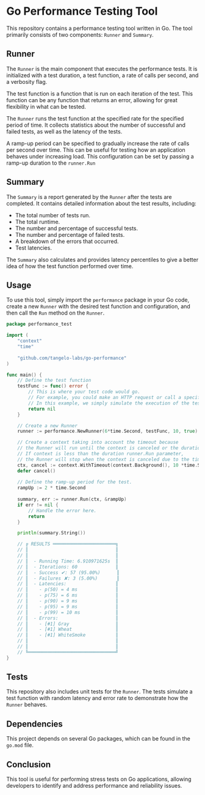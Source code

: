 # Go Performance Testing Tool

This repository contains a performance testing tool written in Go. The tool primarily consists of two components: `Runner` and `Summary`.

## Runner

The `Runner` is the main component that executes the performance tests. It is initialized with a test duration, a test function, a rate of calls per second, and a verbosity flag.

The test function is a function that is run on each iteration of the test. This function can be any function that returns an error, allowing for great flexibility in what can be tested.

The `Runner` runs the test function at the specified rate for the specified period of time. It collects statistics about the number of successful and failed tests, as well as the latency of the tests.

A ramp-up period can be specified to gradually increase the rate of calls per second over time. This can be useful for testing how an application behaves under increasing load. This configuration can be set by passing a ramp-up duration to the `runner.Run`

## Summary

The `Summary` is a report generated by the `Runner` after the tests are completed. It contains detailed information about the test results, including:

- The total number of tests run.
- The total runtime.
- The number and percentage of successful tests.
- The number and percentage of failed tests.
- A breakdown of the errors that occurred.
- Test latencies.

The `Summary` also calculates and provides latency percentiles to give a better idea of how the test function performed over time.

## Usage

To use this tool, simply import the `performance` package in your Go code, create a new `Runner` with the desired test function and configuration, and then call the `Run` method on the `Runner`.

```go
package performance_test

import (
	"context"
	"time"
	
	"github.com/tangelo-labs/go-performance"
)

func main() {
	// Define the test function
	testFunc := func() error {
		// This is where your test code would go.
		// For example, you could make an HTTP request or call a specific function in your application.
		// In this example, we simply simulate the execution of the test function.
		return nil
	}

	// Create a new Runner
	runner := performance.NewRunner(6*time.Second, testFunc, 10, true)

	// Create a context taking into account the timeout because 
	// the Runner will run until the context is canceled or the duration runner.Run parameter is reached.
	// If context is less than the duration runner.Run parameter, 
	// the Runner will stop when the context is canceled due to the timeout.
	ctx, cancel := context.WithTimeout(context.Background(), 10 *time.Second)
	defer cancel()
	
	// Define the ramp-up period for the test.
	rampUp := 2 * time.Second
	
	summary, err := runner.Run(ctx, &rampUp)
	if err != nil {
		// Handle the error here.
		return
	}

	println(summary.String())

	// ╔ RESULTS ═══════════════════════╗
	// ║                                ║
	// ║                                ║
	// ║  - Running Time: 6.910971625s  ║
	// ║  - Iterations: 60              ║
	// ║  - Success ✔: 57 (95.00%)      ║
	// ║  - Failures ✘: 3 (5.00%)       ║
	// ║  - Latencies:                  ║
	// ║    - p(50) = 4 ms              ║
	// ║    - p(75) = 6 ms              ║
	// ║    - p(90) = 9 ms              ║
	// ║    - p(95) = 9 ms              ║
	// ║    - p(99) = 10 ms             ║
	// ║  - Errors:                     ║
	// ║    - [#1] Gray                 ║
	// ║    - [#1] Wheat                ║
	// ║    - [#1] WhiteSmoke           ║
	// ║                                ║
	// ║                                ║
	// ╚════════════════════════════════╝
}

``` 

## Tests

This repository also includes unit tests for the `Runner`. The tests simulate a test function with random latency and error rate to demonstrate how the `Runner` behaves.

## Dependencies

This project depends on several Go packages, which can be found in the `go.mod` file.

## Conclusion

This tool is useful for performing stress tests on Go applications, allowing developers to identify and address performance and reliability issues.
